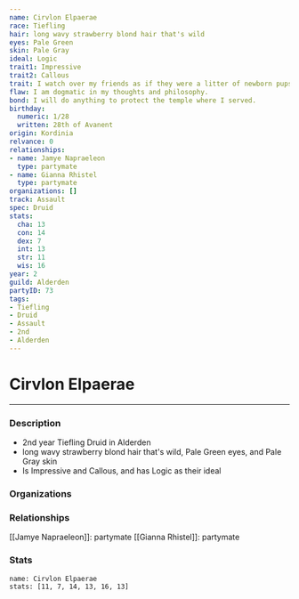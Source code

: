 ```yaml
---
name: Cirvlon Elpaerae
race: Tiefling
hair: long wavy strawberry blond hair that's wild
eyes: Pale Green
skin: Pale Gray
ideal: Logic
trait1: Impressive
trait2: Callous
trait: I watch over my friends as if they were a litter of newborn pups.
flaw: I am dogmatic in my thoughts and philosophy.
bond: I will do anything to protect the temple where I served.
birthday:
  numeric: 1/28
  written: 28th of Avanent
origin: Kordinia
relvance: 0
relationships:
- name: Jamye Napraeleon
  type: partymate
- name: Gianna Rhistel
  type: partymate
organizations: []
track: Assault
spec: Druid
stats:
  cha: 13
  con: 14
  dex: 7
  int: 13
  str: 11
  wis: 16
year: 2
guild: Alderden
partyID: 73
tags:
- Tiefling
- Druid
- Assault
- 2nd
- Alderden
---
```

# Cirvlon Elpaerae
---
### Description
- 2nd year Tiefling Druid in Alderden
- long wavy strawberry blond hair that's wild, Pale Green eyes, and Pale Gray skin
- Is Impressive and Callous, and has Logic as their ideal

### Organizations
### Relationships
[[Jamye Napraeleon]]: partymate
[[Gianna Rhistel]]: partymate
### Stats
```statblock
name: Cirvlon Elpaerae
stats: [11, 7, 14, 13, 16, 13]
```